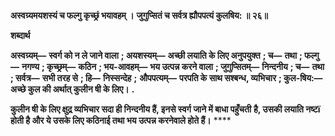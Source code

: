 **अस्वग्र्यमयशस्यं च फल्गु कृच्छ्रं भयावहम् ।** **जुगुप्सितं च सर्वत्र ह्यौपपत्यं कुलषिय: ॥ २६॥** 

**शब्दार्थ** 

**अस्वग्र्यम्—** **स्वर्ग को न ले जाने वाला** **; अयशस्यम्—** **अच्छी लयाति के लिए अनुपयुक्त** **; च—** **तथा** **; फल्गु—** **नगण्य** **; कृच्छ्रम्—** **कठिन** **; भय-आवहम्—** **भय उत्पन्न करने वाला** **; जुगुप्सितम्—** **निन्दनीय** **; च—** **तथा** **; सर्वत्र—** **सभी तरह से** **; हि—** **निस्सन्देह** **;** **औपपत्यम्—** **परपति के साथ सश्बन्ध, व्यभिचार** **; कुल-षिय:—** **अच्छे कुल की अर्थात् कुलीन षी के लिए।** **.** 

**कुलीन षी के लिए क्षुद्र व्यभिचार सदा ही निन्दनीय हैं, इनसे स्वर्ग जाने में बाधा पहुँचती** **है, उसकी लयाति नष्टï होती है और ये उसके लिए कठिनाई तथा भय उत्पन्न करनेवाले होते हैं।** **** 